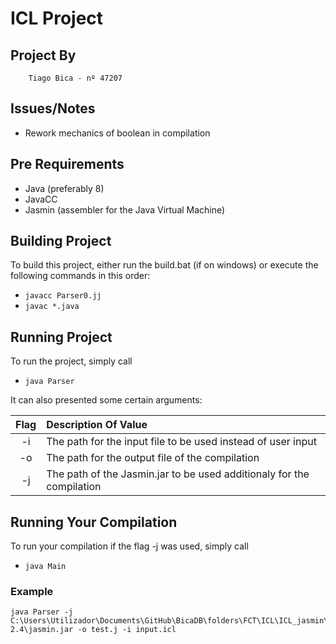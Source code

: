 # ICL Project

## Project By

```
    Tiago Bica - nº 47207
```

## Issues/Notes

*   Rework mechanics of boolean in compilation

## Pre Requirements

* Java (preferably 8)
* JavaCC
* Jasmin (assembler for the Java Virtual Machine)

## Building Project

To build this project, either run the build.bat (if on windows) or execute the following commands in this order:

*   `javacc Parser0.jj`
*   `javac *.java`

## Running Project

To run the project, simply call

*   `java Parser`

It can also presented some certain arguments:

| Flag | Description Of Value |
|:-:|:-|
|-i|The path for the input file to be used instead of user input|
|-o|The path for the output file of the compilation|
|-j|The path of the Jasmin.jar to be used additionaly for the compilation|

## Running Your Compilation

To run your compilation if the flag -j was used, simply call

*   `java Main`

### Example

```
java Parser -j C:\Users\Utilizador\Documents\GitHub\BicaDB\folders\FCT\ICL\ICL_jasmin\jasmin-2.4\jasmin.jar -o test.j -i input.icl
```
